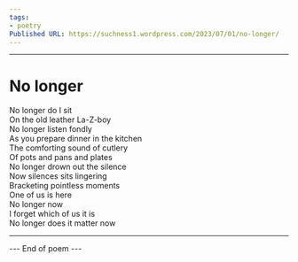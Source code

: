 ```yaml
---
tags: 
- poetry
Published URL: https://suchness1.wordpress.com/2023/07/01/no-longer/
---
```

---  
  
# No longer  
> 

No longer do I sit  
On the old leather La-Z-boy  
No longer listen fondly  
As you prepare dinner in the kitchen  
The comforting sound of cutlery  
Of pots and pans and plates  
No longer drown out the silence  
Now silences sits lingering   
Bracketing pointless moments  
One of us is here   
No longer now  
I forget which of us it is  
No longer does it matter now  
  
---  
 --- End of poem ---